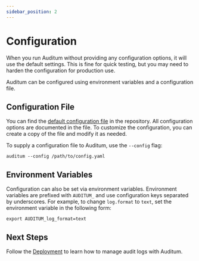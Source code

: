 ```yaml
---
sidebar_position: 2
---
```


# Configuration

When you run Auditum without providing any configuration options, it will use 
the default settings. This is fine for quick testing, but you may need to harden
the configuration for production use.

Auditum can be configured using environment variables and a configuration file.

## Configuration File

You can find the [default configuration file](https://github.com/auditumio/auditum/tree/main/config/auditum.yaml) in the repository. All configuration
options are documented in the file. To customize the configuration, you can
create a copy of the file and modify it as needed.

To supply a configuration file to Auditum, use the `--config` flag:

```shell
auditum --config /path/to/config.yaml
```

## Environment Variables

Configuration can also be set via environment variables. Environment variables
are prefixed with `AUDITUM_` and use configuration keys separated by underscores.
For example, to change `log.format` to `text`, set the environment variable
in the following form:

```shell
export AUDITUM_log_format=text
```

## Next Steps

Follow the [Deployment](/docs/getting-started/deployment) to learn how to manage audit logs
with Auditum.
